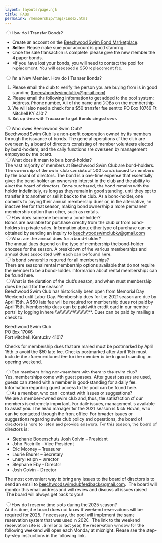 ```yaml
---
layout: layouts/page.njk
title: FAQs
permalink: /membership/faqs/index.html
---
```

<div class="tabs">
<div class="tab">
<input type="radio" id="faq11" name="rd"><label class="tab-label" for="faq11">How do I Transfer Bonds?</label>
<div class="tab-content">
<ul>
<li>Create an account on the <a href="https://beechwoodswimclub.freeforums.net/">Beechwood Swim Bond Marketplace</a>.</li>
<li><b>Seller</b>: Please make sure your account is good standing.</li>
<li>Once the sale transaction is complete, please give the new member the 4 paper bonds.</li>
<li>*If you have lost your bonds, you will need to contact the pool for replacement.  You will assessed a $50 replacement fee.</li>
</ul></div>
</div>

<div class="tab">
<input type="radio" id="faq12" name="rd"><label class="tab-label" for="faq12">I'm a New Member. How do I Transer Bonds?</label>
<div class="tab-content">
<ol>
<li>Please email the club to verify the person you are buying from is in good standing (<a href="mailto:beecwhoodswimclubky@gmail.com">beecwhoodswimclubky@gmail.com</a>)</li>
<li>Please email the following information to get added to the pool system: Address, Phone number, All of the name and DOBs on the membership</li>
<li>We will also need a check for a $50 transfer fee sent to PO Box 10766 Ft Mitchell KY 41017</li>
<li>Set up time with Treasurer to get Bonds singed over.</li>
</ol></div>
</div>

<div class="tab">
<input type="radio" id="faq1" name="rd"><label class="tab-label" for="faq1">Who owns Beechwood Swim Club?</label>
<div class="tab-content">Beechwood Swim Club is a non-profit corporation owned by its members through the issuance of bonds. The general operations of the club are overseen by a board of directors consisting of member volunteers elected by bond-holders, and the daily functions are overseen by management employed by the board.</div>
</div>

<div class="tab">
<input type="radio" id="faq2" name="rd"><label class="tab-label" for="faq2">What does it mean to be a bond-holder?</label>
<div class="tab-content">The vast majority of members at Beechwood Swim Club are bond-holders. The ownership of the swim club consists of 500 bonds issued to members by the board of directors. The bond is a one-time expense that essentially gives the bond-holder an ownership interest in the club and the ability to elect the board of directors. Once purchased, the bond remains with the holder indefinitely, as long as they remain in good standing, until they opt to transfer it to another or sell it back to the club. As a bond-holder, one commits to paying their annual membership dues or, in the alternative, an inactive fee for that season, making bond ownership a more permanent membership option than other, such as rentals.</div>
</div>

<div class="tab">
<input type="radio" id="faq3" name="rd"><label class="tab-label" for="faq3">How does someone become a bond-holder?</label>
<div class="tab-content">Bonds are available for purchase directly from the club or from bond-holders in private sales. Information about either type of purchase can be obtained by sending an inquiry to <a href="mailto:beechwoodswimclubky@gmail.com">beechwoodswimclubky@gmail.com</a></div>
</div>

<div class="tab">
<input type="radio" id="faq4" name="rd"><label class="tab-label" for="faq4">What are the annual dues for a bond-holder?</label>
<div class="tab-content">The annual dues depend on the type of membership the bond-holder chooses for the season. A breakdown of the various memberships and annual dues associated with each can be found here.</div>
</div>

<div class="tab">
<input type="radio" id="faq5" name="rd"><label class="tab-label" for="faq5">Is bond ownership required for all memberships?</label>
<div class="tab-content">There are seasonal rental membership options available that do not require the member to be a bond-holder. Information about rental memberships can be found here.</div>
</div>

<div class="tab">
<input type="radio" id="faq6" name="rd"><label class="tab-label" for="faq6">What is the duration of the club’s season, and when must membership dues be paid for the season?</label>
<div class="tab-content">Beechwood Swim Club has historically been open from Memorial Day Weekend until Labor Day. Membership dues for the 2021 season are due by April 15th. A $50 late fee will be required for membership dues not paid by April 15th. Membership dues can be paid with credit card in our member portal by logging in here \\\\\\\\\\\\*\\\\\\\\\\\\**. Dues can be paid by mailing a check to:

Beechwood Swim Club\
PO Box 17066\
Fort Mitchell, Kentucky 41017

Checks for membership dues that are mailed must be postmarked by April 15th to avoid the $50 late fee. Checks postmarked after April 15th must include the aforementioned fee for the member to be in good standing on opening weekend.</div>

</div>

<div class="tab">
<input type="radio" id="faq8" name="rd"><label class="tab-label" for="faq8">Can members bring non-members with them to the swim club?</label>
<div class="tab-content">Yes, memberships come with guest passes. After guest passes are used, guests can attend with a member in good-standing for a daily fee. Information regarding guest access to the pool can be found here.</div>
</div>

<div class="tab">
<input type="radio" id="faq9" name="rd"><label class="tab-label" for="faq9">As a member, who can I contact with issues or suggestions?</label>
<div class="tab-content">We are a member-owned swim club and, thus, the satisfaction of our members is extremely important. For daily issues, management is available to assist you. The head manager for the 2021 season is Nick Hovan, who can be contacted through the front office. For broader issues or suggestions regarding swim club policy and operations, the board of directors is here to listen and provide answers. For this season, the board of directors is:

* Stephanie Bogenschutz Josh Colvin – President
* John Piccirillo – Vice President
* Eric Mooney – Treasurer
* Laurie Baurer – Secretary
* Cheryl Ralph – Director
* Stephanie Eby – Director
* Josh Colvin – Director

The most convenient way to bring any issues to the board of directors is to send an email to [beechwoodswimclubfeedback@gmail.com](mailto:beechwoodswimclubfeedback@gmail.com).  The board will monitor this email address and will review and discuss all issues raised.  The board will always get back to you!</div>

</div>

<div class="tab">
<input type="radio" id="faq10" name="rd"><label class="tab-label" for="faq10">How do I reserve time slots during the 2025 season?</label>
<div class="tab-content">At this time, the board does not know if weekend reservations will be required for 2025. If necessary, the pool will implement the same reservation system that was used in 2020.  The link to the weekend reservation site is . Similar to last year, the reservation window for the following weekend will open each Monday at midnight. Please see the step-by-step instructions in the following link.</div>
</div>
</div>